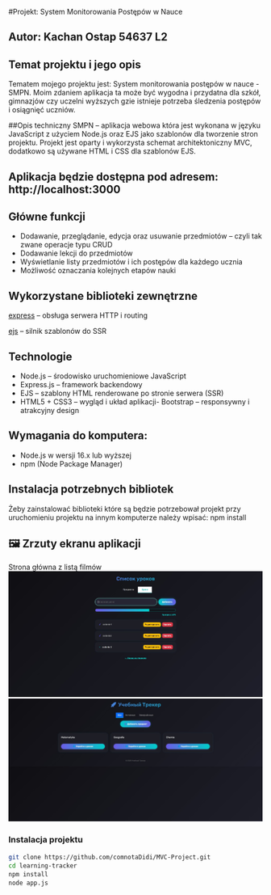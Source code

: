 #Projekt: System Monitorowania Postępów w Nauce

## Autor: Kachan Ostap 54637 L2

## Temat projektu i jego opis

Tematem mojego projektu jest: System monitorowania postępów w nauce - SMPN. Moim zdaniem aplikacja ta może być wygodna i przydatna dla szkół, gimnazjów czy uczelni wyższych gzie istnieje potrzeba śledzenia postępów i osiągnięć uczniów.

##Opis techniczny 
SMPN – aplikacja webowa która jest wykonana w języku JavaScript z użyciem Node.js oraz EJS jako szablonów dla tworzenie stron projektu. Projekt jest oparty i wykorzysta schemat architektoniczny MVC, dodatkowo są używane HTML i CSS dla szablonów EJS. 

## Aplikacja będzie dostępna pod adresem: http://localhost:3000

## Główne funkcji 
-  Dodawanie, przeglądanie, edycja oraz usuwanie przedmiotów – czyli tak zwane operacje typu CRUD
-  Dodawanie lekcji do przedmiotów
-  Wyświetlanie listy przedmiotów i ich postępów dla każdego ucznia 
- Możliwość oznaczania kolejnych etapów nauki

##  Wykorzystane biblioteki zewnętrzne

[express](https://www.npmjs.com/package/express) – obsługa serwera HTTP i routing

[ejs](https://www.npmjs.com/package/ejs) – silnik szablonów do SSR

##  Technologie
- Node.js – środowisko uruchomieniowe JavaScript
- Express.js – framework backendowy
- EJS – szablony HTML renderowane po stronie serwera
(SSR)
- HTML5 + CSS3 – wygląd i układ aplikacji- Bootstrap – responsywny i atrakcyjny design

## Wymagania do komputera:
- Node.js w wersji 16.x lub wyższej
- npm (Node Package Manager)
## Instalacja potrzebnych bibliotek 
Żeby zainstalować biblioteki które są będzie potrzebował projekt przy uruchomieniu projektu na innym komputerze należy wpisać: npm install

## 🖼️ Zrzuty ekranu aplikacji 
Strona główna z listą filmów
![learning-tracker](./screenshots/1.jpg)
![learning-tracker](./screenshots/2.jpg)

### Instalacja projektu

```bash
git clone https://github.com/comnotaDidi/MVC-Project.git
cd learning-tracker
npm install
node app.js
